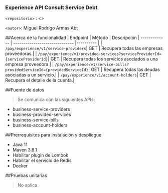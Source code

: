 ### Experience API Consult Service Debt
`<repositorio>` : <>

`<autor>`: Miguel Rodrigo Armas Abt

##Acerca de la funcionalidad
| Endpoint | Método | Descripción
| ------------- | ------------------------------ |---------- |
| `/pay/experience/v1/service-providers`| GET | Recupera todas las empresas proveedoras.|
| `/pay/experience/v1/provided-services?serviceProviderId={serviceProviderId}`| GET | Recupera todas los servicios asociados a una empresa proveedora.|
| `/pay/experience/v1/service-bills?providedServiceId={providedServiceId}`| GET | Recupera todas las deudas asociadas a un servicio.|
| `/pay/experience/v1/account-holders`| GET | Recupera el detalle de la cuenta.|

##Fuente de datos
> Se comunica con las siguientes APIs:
* business-service-providers
* business-provided-services
* business-service-bills
* business-account-holders

##Prerrequisitos para instalación y despliegue
* Java 11
* Maven 3.8.1
* Habilitar plugin de Lombok
* Habilitar el servicio de Redis
* Docker

##Pruebas unitarias
> No aplica.